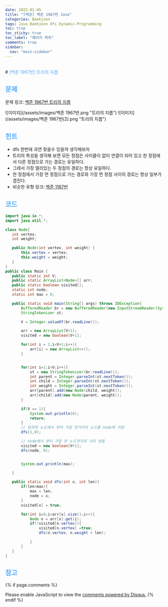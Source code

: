 ```yaml
---
date: 2022-02-05
title: "[백준] 백준 1967번 Java"
categories: Baekjoon
tags: Java Baekjoon dfs Dynamic-Programming
toc: true
toc_sticky: true
toc_label: "페이지 목차"
comments: true
sidebar:
  nav: "main-sidebar"
---
```


<br/>
# <span style="color:#58ACFA">[백준 1967번] 트리의 지름</span>

<br/>

## <span style="color:#58ACFA">문제</span>

문제 링크: [백준 1967번 트리의 지름](https://www.acmicpc.net/problem/1967)

![이미지](/assets/images/백준 1967번.png "트리의 지름")
![이미지](/assets/images/백준 1967번(2).png "트리의 지름")

## <span style="color:#58ACFA">힌트</span>

- dfs 한번에 과연 찾을수 있을까 생각해보자
- 트리의 특성을 생각해 보면 모든 정점은 사이클이 없이 연결이 되어 있고
  한 정점에서 다른 정점으로 가는 경로는 유일하다.
- 그래서 가장 멀리있는 두 정점의 경로는 항상 유일하다.
- 한 정점에서 가장 먼 정점으로 가는 경로와 가장 먼 정점 사이의 경로는 항상 일부가 겹친다.
- 비슷한 유형 링크: [백준 1167번](/baekjoon/백준-1167번/)

## <span style="color:#58ACFA">코드</span>

```java
import java.io.*;
import java.util.*;

class Node{
   int vertex;
   int weight;

   public Node(int vertex, int weight) {
       this.vertex = vertex;
       this.weight = weight;
   }
}
public class Main {
   public static int V;
   public static ArrayList<Node>[] arr;
   public static boolean visited[];
   static int node;
   static int max = 0;

   public static void main(String[] args) throws IOException{
       BufferedReader br = new BufferedReader(new InputStreamReader(System.in));
       StringTokenizer st;

       V = Integer.valueOf(br.readLine());

       arr = new ArrayList[V+1];
       visited = new boolean[V+1];

       for(int i = 1;i<V+1;i++){
           arr[i] = new ArrayList<>();
       }


       for(int i=1;i<V;i++){
           st = new StringTokenizer(br.readLine());
           int parent = Integer.parseInt(st.nextToken());
           int child = Integer.parseInt(st.nextToken());
           int weight = Integer.parseInt(st.nextToken());
           arr[parent].add(new Node(child, weight));
           arr[child].add(new Node(parent, weight));
       }

       if(V == 1){
           System.out.println(0);
           return;
       }
       // 임의의 노드에서 부터 가장 먼거리의 노드를 node에 저장
       dfs(1,0);

       // node에서 부터 가장 먼 노드까지의 거리 얻음
       visited = new boolean[V+1];
       dfs(node, 0);


       System.out.println(max);

   }

   public static void dfs(int x, int len){
       if(len>max){
           max = len;
           node = x;
       }
       visited[x] = true;

       for(int i=0;i<arr[x].size();i++){
           Node n = arr[x].get(i);
           if(!visited[n.vertex]){
               visited[n.vertex] =true;
               dfs(n.vertex, n.weight + len);

           }
       }
   }
}
```

## <span style="color:#58ACFA">참고</span>

{% if page.comments %}

<div id="disqus_thread"></div>
<script>
    /**
    *  RECOMMENDED CONFIGURATION VARIABLES: EDIT AND UNCOMMENT THE SECTION BELOW TO INSERT DYNAMIC VALUES FROM YOUR PLATFORM OR CMS.
    *  LEARN WHY DEFINING THESE VARIABLES IS IMPORTANT: https://disqus.com/admin/universalcode/#configuration-variables    */
    var disqus_config = function () {
        this.page.url = "{{ page.url | absolute_url }};";  // Replace PAGE_URL with your page's canonical URL variable
        this.page.identifier = "{{ page.id }}";; // Replace PAGE_IDENTIFIER with your page's unique identifier variable
    };
    (function() { // DON'T EDIT BELOW THIS LINE
        var d = document, s = d.createElement('script');
        s.src = 'https://lecocococo-blog.disqus.com/embed.js';
        s.setAttribute('data-timestamp', +new Date());
        (d.head || d.body).appendChild(s);
    })();

</script>
<noscript>Please enable JavaScript to view the <a href="https://disqus.com/?ref_noscript">comments powered by Disqus.</a></noscript>
{% endif %}
